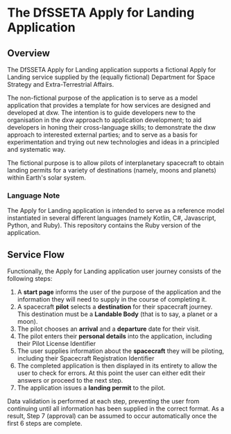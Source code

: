 # The DfSSETA Apply for Landing Application

## Overview

The DfSSETA Apply for Landing application supports a fictional Apply for Landing service supplied by the (equally fictional) Department for Space Strategy and Extra-Terrestrial Affairs.

The non-fictional purpose of the application is to serve as a model application that provides a template for how services are designed and developed at dxw. The intention is to guide developers new to the organisation in the dxw approach to application development; to aid developers in honing their cross-language skills; to demonstrate the dxw approach to interested external parties; and to serve as a basis for experimentation and trying out new technologies and ideas in a principled and systematic way.

The fictional purpose is to allow pilots of interplanetary spacecraft to obtain landing permits for a variety of destinations (namely, moons and planets) within Earth's solar system.

### Language Note

The Apply for Landing application is intended to serve as a reference model instantiated in several different languages (namely Kotlin, C#, Javascript, Python, and Ruby). This repository contains the Ruby version of the application.

## Service Flow

Functionally, the Apply for Landing application user journey consists of the following steps:

1. A **start page** informs the user of the purpose of the application and the information they will need to supply in the course of completing it.
2. A spacecraft **pilot** selects a **destination** for their spacecraft journey. This destination must be a **Landable Body** (that is to say, a planet or a moon).
3. The pilot chooses an **arrival** and a **departure** date for their visit.
4. The pilot enters their **personal details** into the application, including their Pilot License Identifier
5. The user supplies information about the **spacecraft** they will be piloting, including their Spacecraft Registration Identifier
6. The completed application is then displayed in its entirety to allow the user to check for errors. At this point the user can either edit their answers or proceed to the next step.
7. The application issues a **landing permit** to the pilot.

Data validation is performed at each step, preventing the user from continuing until all information has been supplied in the correct format. As a result, Step 7 (approval) can be assumed to occur automatically once the first 6 steps are complete.
